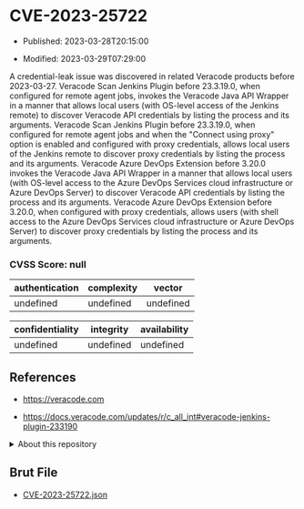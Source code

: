 # CVE-2023-25722

- Published: 2023-03-28T20:15:00

- Modified: 2023-03-29T07:29:00

A credential-leak issue was discovered in related Veracode products before 2023-03-27. Veracode Scan Jenkins Plugin before 23.3.19.0, when configured for remote agent jobs, invokes the Veracode Java API Wrapper in a manner that allows local users (with OS-level access of the Jenkins remote) to discover Veracode API credentials by listing the process and its arguments. Veracode Scan Jenkins Plugin before 23.3.19.0, when configured for remote agent jobs and when the "Connect using proxy" option is enabled and configured with proxy credentials, allows local users of the Jenkins remote to discover proxy credentials by listing the process and its arguments. Veracode Azure DevOps Extension before 3.20.0 invokes the Veracode Java API Wrapper in a manner that allows local users (with OS-level access to the Azure DevOps Services cloud infrastructure or Azure DevOps Server) to discover Veracode API credentials by listing the process and its arguments. Veracode Azure DevOps Extension before 3.20.0, when configured with proxy credentials, allows users (with shell access to the Azure DevOps Services cloud infrastructure or Azure DevOps Server) to discover proxy credentials by listing the process and its arguments.

### CVSS Score: **null**

| authentication | complexity | vector |
| --- | --- | --- |
| undefined | undefined | undefined |

| confidentiality | integrity | availability |
| --- | --- | --- |
| undefined | undefined | undefined |

## References

* https://veracode.com

* https://docs.veracode.com/updates/r/c_all_int#veracode-jenkins-plugin-233190

<details>
<summary>About this repository</summary> 

  This repository is part of the project [Live Hack CVE](https://github.com/Live-Hack-CVE). Main website can be found [www.live-hack.org](https://www.live-hack.org) 
  
  Made by [Sn0wAlice](https://github.com/Sn0wAlice) for the people that care about security and need to have a feed of the latest CVEs. Hope you enjoy it, don't forget to star the repo and follow me on [Twitter](https://twitter.com/Sn0wAlice) and [Github](https://github.com/Sn0wAlice). And that is my [personnal website](https://www.alice-snow.me/)

  - [Home Page](https://github.com/Live-Hack-CVE)
  - [Framework](https://github.com/Live-Hack-CVE/cve-framework)
  - [CVE database](https://github.com/Live-Hack-CVE/full_database)
  - [Changelog](https://github.com/Live-Hack-CVE/Changelog)
</details>

## Brut File

* [CVE-2023-25722.json](https://raw.githubusercontent.com/Live-Hack-CVE/full_database/main/cves/2023/CVE-2023-25722.json)

